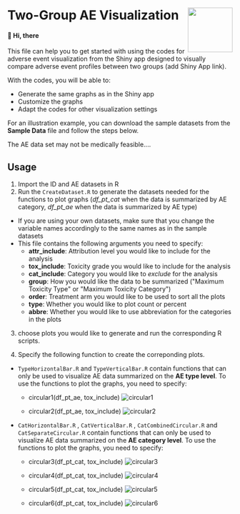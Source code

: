 #  Two-Group AE Visualization <img src="https://user-images.githubusercontent.com/75338470/207113593-46e66aff-74f6-43fc-b543-a9cd736c6cc3.png" align="right" width="100" />


#### :wave: Hi, there

This file can help you to get started with using the codes for adverse event visualization from the Shiny app designed to visually compare adverse event profiles between two groups (add Shiny App link). 


With the codes, you will be able to:

* Generate the same graphs as in the Shiny app
* Customize the graphs 
* Adapt the codes for other visualization settings

For an illustration example, you can download the sample datasets from the **Sample Data** file and follow the steps below.

The AE data set may not be medically feasible....

## Usage

1. Import the ID and AE datasets in R
2. Run the `CreateDataset.R` to generate the datasets needed for the functions to plot graphs (*df_pt_cat* when the data is summarized by AE category, *df_pt_ae* when the data is summarized by AE type)
  * If you are using your own datasets, make sure that you change the variable names accordingly to the same names as in the sample datasets
  * This file contains the following arguments you need to specify:
    * **attr_include**: Attribution level you would like to include for the analysis
    * **tox_include**: Toxicity grade you would like to include for the analysis
    * **cat_include**: Category you would like to *exclude* for the analysis
    * **group**: How you would like the data to be summarized ("Maximum Toxicity Type" or "Maximum Toxicity Category")
    * **order**: Treatment arm you would like to be used to sort all the plots
    * **type**: Whether you would like to plot count or percent
    * **abbre**: Whether you would like to use abbreviation for the categories in the plots
3. choose plots you would like to generate and run the corresponding R scripts. 

4. Specify the following function to create the correponding plots. 

* `TypeHorizontalBar.R` and `TypeVerticalBar.R` contain functions that can only be used to visualize AE data summarized on the **AE type level**. To use the functions to plot the graphs, you need to specify:
  * circular1(df_pt_ae, tox_include)
  ![circular1](https://user-images.githubusercontent.com/75338470/207113050-5ed348e4-ffa5-40fb-95f5-9712f4023f35.png)

  * circular2(df_pt_ae, tox_include)
  ![circular2](https://user-images.githubusercontent.com/75338470/207113250-0c52e6aa-3a70-422c-bfb5-6e4ab52e2053.png)
  
* `CatHorizontalBar.R` , `CatVerticalBar.R` , `CatCombinedCircular.R` and `CatSeparateCircular.R` contain functions that can only be used to visualize AE data summarized on the **AE category level**. To use the functions to plot the graphs, you need to specify:
  
  * circular3(df_pt_cat, tox_include)
  ![circular3](https://user-images.githubusercontent.com/75338470/207113278-a5c3bb7d-2dc6-47ee-8991-94b6a617015c.png)

  * circular4(df_pt_cat, tox_include)
  ![circular4](https://user-images.githubusercontent.com/75338470/207113293-c80a7688-4ef8-4d4f-ac0c-b526d96a8aa8.png)

  * circular5(df_pt_cat, tox_include)
  ![circular5](https://user-images.githubusercontent.com/75338470/207113330-fb78f6eb-9247-4d3c-bb54-ee63d9672759.png)

  * circular6(df_pt_cat, tox_include)
![circular6](https://user-images.githubusercontent.com/75338470/207113352-da0c9dca-a58e-4e10-9ff9-97bfdcaa84fb.png)
